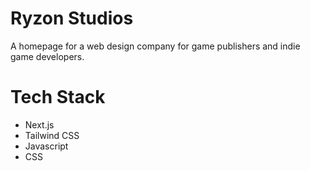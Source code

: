 # Ryzon Studios

A homepage for a web design company for game publishers and indie game developers.


# Tech Stack

* Next.js
* Tailwind CSS
* Javascript
* CSS
